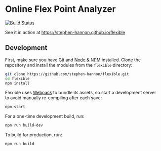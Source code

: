 # Online Flex Point Analyzer

[![Build Status](https://travis-ci.com/stephen-hannon/flexible.svg?branch=master)](https://travis-ci.com/stephen-hannon/flexible)

See it in action at https://stephen-hannon.github.io/flexible

## Development

First, make sure you have [Git](https://git-scm.com/) and [Node & NPM](https://nodejs.org/) installed. Clone the repository and install the modules from the `flexible` directory:

```bash
git clone https://github.com/stephen-hannon/flexible.git
cd flexible
npm install
```

Flexible uses [Webpack](https://webpack.js.org/) to bundle its assets, so start a development server to avoid manually re-compiling after each save:

```bash
npm start
```

For a one-time development build, run:

```bash
npm run build-dev
```

To build for production, run:

```bash
npm run build
```
